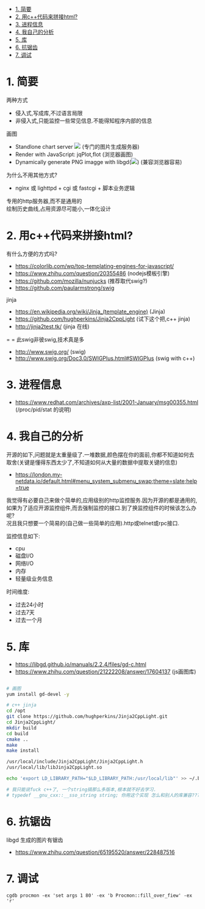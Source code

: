 <!-- TOC -->

- [1. 简要](#1-简要)
- [2. 用c++代码来拼接html?](#2-用c代码来拼接html)
- [3. 进程信息](#3-进程信息)
- [4. 我自己的分析](#4-我自己的分析)
- [5. 库](#5-库)
- [6. 抗锯齿](#6-抗锯齿)
- [7. 调试](#7-调试)

<!-- /TOC -->


<a id="markdown-1-简要" name="1-简要"></a>
# 1. 简要

两种方式
* 侵入式,写成库,不过语言局限
* 非侵入式,只能监控一些常见信息.不能得知程序内部的信息

画图
* Standlone chart server <img src="http://chart/?data=1,0.0,0.8,0.2"> (专门的图片生成服务器)
* Render with JavaScript: jqPlot,flot (浏览器画图)
* Dynamically generate PNG imagge with libgd(<img src="/cpu.png">) (兼容浏览器容易)

为什么不用其他方式?
* nginx 或 lighttpd  + cgi 或 fastcgi + 脚本业务逻辑

专用的http服务器,而不是通用的  
绘制历史曲线,占用资源尽可能小,一体化设计  

<a id="markdown-2-用c代码来拼接html" name="2-用c代码来拼接html"></a>
# 2. 用c++代码来拼接html?

有什么方便的方式吗?

* https://colorlib.com/wp/top-templating-engines-for-javascript/
* https://www.zhihu.com/question/20355486 (nodejs模板引擎)
* https://github.com/mozilla/nunjucks (推荐取代swig?)
* https://github.com/paularmstrong/swig

jinja
* https://en.wikipedia.org/wiki/Jinja_(template_engine) (Jinja)
* https://github.com/hughperkins/Jinja2CppLight (试下这个把,c++ jinja)
* http://jinja2test.tk/ (jinja 在线)

= = 此swig非彼swig,技术真是多
* http://www.swig.org/ (swig)
* http://www.swig.org/Doc3.0/SWIGPlus.html#SWIGPlus (swig with c++)

<a id="markdown-3-进程信息" name="3-进程信息"></a>
# 3. 进程信息

* https://www.redhat.com/archives/axp-list/2001-January/msg00355.html (/proc/pid/stat 的说明)

<a id="markdown-4-我自己的分析" name="4-我自己的分析"></a>
# 4. 我自己的分析

开源的如下,问题就是太重量级了.一堆数据,颜色摆在你的面前,你都不知道如何去取舍(关键是懂得东西太少了,不知道如何从大量的数据中提取关键的信息)
* https://london.my-netdata.io/default.html#menu_system_submenu_swap;theme=slate;help=true

我觉得有必要自己来做个简单的,应用级别的http监控服务.因为开源的都是通用的,如果为了适应开源监控组件,而去强制监控的接口.到了换监控组件的时候该怎么办呢?  
况且我只想要一个简易的(自己做一些简单的应用).http或telnet或rpc接口.

监控信息如下:
* cpu
* 磁盘I/O
* 网络I/O
* 内存
* 轻量级业务信息

时间维度:
* 过去24小时
* 过去7天
* 过去一个月

<a id="markdown-5-库" name="5-库"></a>
# 5. 库

* https://libgd.github.io/manuals/2.2.4/files/gd-c.html
* https://www.zhihu.com/question/21222208/answer/17604137 (js画图库)

```bash

# 画图
yum install gd-devel -y

# c++ jinja
cd /opt
git clone https://github.com/hughperkins/Jinja2CppLight.git
cd Jinja2CppLight/
mkdir build
cd build
cmake ..
make
make install

/usr/local/include/Jinja2CppLight/Jinja2CppLight.h
/usr/local/lib/libJinja2CppLight.so

echo 'export LD_LIBRARY_PATH="$LD_LIBRARY_PATH:/usr/local/lib"' >> ~/.bashrc

# 我只能说fuck c++了, 一个string搞那么多版本,根本就不好去学习.
# typedef __gnu_cxx::__sso_string string; 你用这个实现 怎么和别人的库兼容?????写点小东西验证想法,烦死了

```

<a id="markdown-6-抗锯齿" name="6-抗锯齿"></a>
# 6. 抗锯齿

libgd 生成的图片有锯齿

* https://www.zhihu.com/question/65195520/answer/228487516


<a id="markdown-7-调试" name="7-调试"></a>
# 7. 调试

```
cgdb procmon -ex 'set args 1 80' -ex 'b Procmon::fill_over_fiew' -ex 'r'
```
